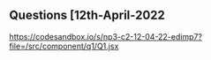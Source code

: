 ## Questions [12th-April-2022

https://codesandbox.io/s/np3-c2-12-04-22-edimp7?file=/src/component/q1/Q1.jsx
